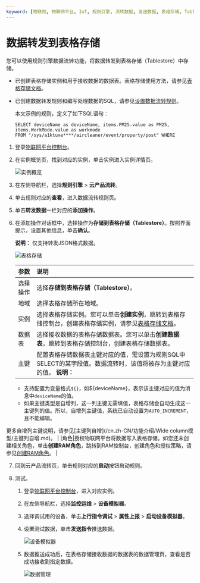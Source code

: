 ```yaml
---
keyword: [物联网, 物联网平台, IoT, 规则引擎, 流转数据, 发送数据, 表格存储, Tablestore]
---
```


# 数据转发到表格存储

您可以使用规则引擎数据流转功能，将数据转发到表格存储（Tablestore）中存储。

-   已创建表格存储实例和用于接收数据的数据表。表格存储使用方法，请参见[表格存储文档](/cn.zh-CN/快速入门/创建实例.md)。
-   已创建数据转发规则和编写处理数据的SQL，请参见[设置数据流转规则](/cn.zh-CN/消息通信/云产品流转/设置数据流转规则.md)。

    本文示例的规则，定义了如下SQL语句：

    ```
    SELECT deviceName as deviceName, items.PM25.value as PM25, items.WorkMode.value as workmode 
    FROM "/sys/a1ktuxe****/aircleaner/event/property/post" WHERE
    ```


1.  登录[物联网平台控制台](http://iot.console.aliyun.com/)。

2.  在实例概览页，找到对应的实例，单击实例进入实例详情页。

    ![实例概览](https://static-aliyun-doc.oss-cn-hangzhou.aliyuncs.com/assets/img/zh-CN/9275903061/p174584.png)

3.  在左侧导航栏，选择**规则引擎** \> **云产品流转**。

4.  单击规则对应的**查看**，进入数据流转规则页。

5.  单击**转发数据**一栏对应的**添加操作**。

6.  在添加操作对话框中，选择操作为**存储到表格存储（Tablestore）**。按照界面提示，设置其他信息，单击**确认**。

    **说明：** 仅支持转发JSON格式数据。

    ![表格存储](https://static-aliyun-doc.oss-cn-hangzhou.aliyuncs.com/assets/img/zh-CN/9598013061/p174673.png)

    |参数|说明|
    |:-|:-|
    |选择操作|选择**存储到表格存储（Tablestore）**。|
    |地域|选择表格存储所在地域。|
    |实例|选择表格存储实例。您可以单击**创建实例**，跳转到表格存储控制台，创建表格存储实例，请参见[表格存储文档](/cn.zh-CN/快速入门/创建实例.md)。 |
    |数据表|选择接收数据的表格存储数据表。您可以单击**创建数据表**，跳转到表格存储控制台，创建表格存储数据表。 |
    |主键|配置表格存储数据表主键对应的值，需设置为规则SQL中SELECT的某字段值。数据流转时，该值将被存为主键对应的值。 **说明：**

    -   支持配置为变量格式`${}`，如$\{deviceName\}，表示该主键对应的值为消息中`deviceName`的值。
    -   如果主键类型是自增列，这一列主键无需填值，表格存储会自动生成这一主键列的值。所以，自增列主键值，系统已自动设置为`AUTO_INCREMENT`，且不能编辑。

更多自增列主键说明，请参见[主键列自增](/cn.zh-CN/功能介绍/Wide column模型/主键列自增.md)。 |
    |角色|授权物联网平台将数据写入表格存储。如您还未创建相关角色，单击**创建RAM角色**，跳转到RAM控制台，创建角色和授权策略，请参见[创建RAM角色](/cn.zh-CN/角色管理/创建RAM角色/创建可信实体为阿里云账号的RAM角色.md)。 |

7.  回到云产品流转页，单击规则对应的**启动**按钮启动规则。

8.  测试。

    1.  登录[物联网平台控制台](http://iot.console.aliyun.com/)，进入对应实例。

    2.  在左侧导航栏，选择**监控运维** \> **设备模拟器**。

    3.  选择调试用的设备，单击**上行指令调试** \> **属性上报** \> **启动设备模拟器**。

    4.  设置测试数据，单击**发送指令**推送数据。

        ![设备模拟器](https://static-aliyun-doc.oss-cn-hangzhou.aliyuncs.com/assets/img/zh-CN/3450410061/p166514.png)

    5.  数据推送成功后，在表格存储接收数据的数据表的数据管理页，查看是否成功接收到指定数据。

        ![数据管理](https://static-aliyun-doc.oss-cn-hangzhou.aliyuncs.com/assets/img/zh-CN/0186549951/p41760.png)


